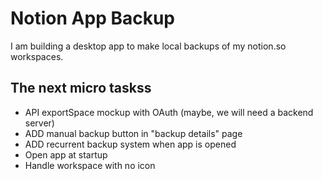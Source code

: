 # Notion App Backup

I am building a desktop app to make local backups of my notion.so workspaces.

## The next micro taskss

- API exportSpace mockup with OAuth (maybe, we will need a backend server)
- ADD manual backup button in "backup details" page
- ADD recurrent backup system when app is opened
- Open app at startup
- Handle workspace with no icon